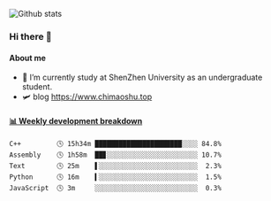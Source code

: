 ![Github stats](https://github-readme-stats.vercel.app/api?username=chimaoshu&show_icons=true&theme=cobalt)

### Hi there 👋

#### About me

- 🏫 I’m currently study at ShenZhen University as an undergraduate student.
- 🛩️ blog  https://www.chimaoshu.top

<!-- waka-box start -->
#### <a href="https://gist.github.com/e235103f6d3ace58395a9ff863c34467" target="_blank">📊 Weekly development breakdown</a>
```text
C++         🕓 15h34m ██████████████████████░░░░ 84.8%
Assembly    🕓 1h58m  ██▊░░░░░░░░░░░░░░░░░░░░░░░ 10.7%
Text        🕓 25m    ▌░░░░░░░░░░░░░░░░░░░░░░░░░  2.3%
Python      🕓 16m    ▍░░░░░░░░░░░░░░░░░░░░░░░░░  1.5%
JavaScript  🕓 3m     ░░░░░░░░░░░░░░░░░░░░░░░░░░  0.3%
```
<!-- Powered by https://github.com/YouEclipse/waka-box-go . -->
<!-- waka-box end -->
